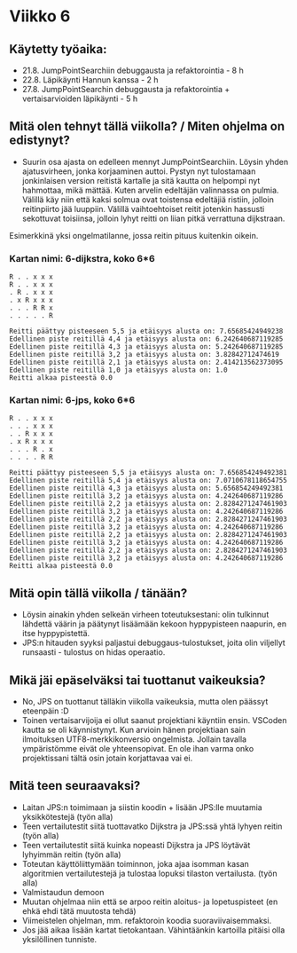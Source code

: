 
# Viikko 6

## Käytetty työaika:

- 21.8. JumpPointSearchiin debuggausta ja refaktorointia - 8 h
- 22.8. Läpikäynti Hannun kanssa - 2 h
- 27.8. JumpPointSearchin  debuggausta ja refaktorointia + vertaisarvioiden läpikäynti - 5 h

## Mitä olen tehnyt tällä viikolla? / Miten ohjelma on edistynyt?

- Suurin osa ajasta on edelleen mennyt JumpPointSearchiin. Löysin yhden ajatusvirheen, jonka korjaaminen auttoi. Pystyn nyt tulostamaan jonkinlaisen version reitistä kartalle ja sitä kautta on helpompi nyt hahmottaa, mikä mättää. Kuten arvelin edeltäjän valinnassa on pulmia. Välillä käy niin että kaksi solmua ovat toistensa edeltäjiä ristiin, jolloin reitinpiirto jää luuppiin. Välillä vaihtoehtoiset reitit jotenkin hassusti sekottuvat toisiinsa, jolloin lyhyt reitti on liian pitkä verrattuna dijkstraan.

Esimerkkinä yksi ongelmatilanne, jossa reitin pituus kuitenkin oikein.

### Kartan nimi: 6-dijkstra, koko 6*6

```
R . . x x x 
R . . x x x 
. R . x x x 
. x R x x x 
. . . R R x 
. . . . . R 

Reitti päättyy pisteeseen 5,5 ja etäisyys alusta on: 7.65685424949238
Edellinen piste reitillä 4,4 ja etäisyys alusta on: 6.242640687119285
Edellinen piste reitillä 4,3 ja etäisyys alusta on: 5.242640687119285
Edellinen piste reitillä 3,2 ja etäisyys alusta on: 3.82842712474619
Edellinen piste reitillä 2,1 ja etäisyys alusta on: 2.414213562373095
Edellinen piste reitillä 1,0 ja etäisyys alusta on: 1.0
Reitti alkaa pisteestä 0.0
``` 

### Kartan nimi: 6-jps, koko 6*6

```
R . . x x x 
. . . x x x 
. . R x x x 
. x R x x x 
. . . R . x 
. . . . R R 

Reitti päättyy pisteeseen 5,5 ja etäisyys alusta on: 7.656854249492381
Edellinen piste reitillä 5,4 ja etäisyys alusta on: 7.0710678118654755
Edellinen piste reitillä 4,3 ja etäisyys alusta on: 5.656854249492381
Edellinen piste reitillä 3,2 ja etäisyys alusta on: 4.242640687119286
Edellinen piste reitillä 2,2 ja etäisyys alusta on: 2.8284271247461903
Edellinen piste reitillä 3,2 ja etäisyys alusta on: 4.242640687119286  
Edellinen piste reitillä 2,2 ja etäisyys alusta on: 2.8284271247461903
Edellinen piste reitillä 3,2 ja etäisyys alusta on: 4.242640687119286
Edellinen piste reitillä 2,2 ja etäisyys alusta on: 2.8284271247461903 
Edellinen piste reitillä 3,2 ja etäisyys alusta on: 4.242640687119286
Edellinen piste reitillä 2,2 ja etäisyys alusta on: 2.8284271247461903
Edellinen piste reitillä 3,2 ja etäisyys alusta on: 4.242640687119286
Reitti alkaa pisteestä 0.0
``` 

## Mitä opin tällä viikolla / tänään?
- Löysin ainakin yhden selkeän virheen toteutuksestani: olin tulkinnut lähdettä väärin ja päätynyt lisäämään kekoon hyppypisteen naapurin, en itse hyppypistettä.
- JPS:n hitauden syyksi paljastui debuggaus-tulostukset, joita olin viljellyt runsaasti - tulostus on hidas operaatio.

## Mikä jäi epäselväksi tai tuottanut vaikeuksia? 

- No, JPS on tuottanut tälläkin viikolla vaikeuksia, mutta olen päässyt eteenpäin :D
- Toinen vertaisarvijoija ei ollut saanut projektiani käyntiin ensin. VSCoden kautta se oli käynnistynyt. Kun arvioin hänen projektiaan sain ilmoituksen UTF8-merkkikonversio ongelmista. Jollain tavalla ympäristömme eivät ole yhteensopivat. En ole ihan varma onko projektissani tältä osin jotain korjattavaa vai ei.

## Mitä teen seuraavaksi?

- Laitan JPS:n toimimaan ja siistin koodin + lisään JPS:lle muutamia yksikkötestejä (työn alla)
- Teen vertailutestit siitä tuottavatko Dijkstra ja JPS:ssä yhtä lyhyen reitin (työn alla)
- Teen vertailutestit siitä kuinka nopeasti Dijkstra ja JPS löytävät lyhyimmän reitin (työn alla)
- Toteutan käyttöliittymään toiminnon, joka ajaa isomman kasan algoritmien vertailutestejä ja tulostaa lopuksi tilaston vertailusta. (työn alla)
- Valmistaudun demoon
- Muutan ohjelmaa niin että se arpoo reitin aloitus- ja lopetuspisteet (en ehkä ehdi tätä muutosta tehdä)
- Viimeistelen ohjelman, mm. refaktoroin koodia suoraviivaisemmaksi.
- Jos jää aikaa lisään kartat tietokantaan. Vähintäänkin kartoilla pitäisi olla yksilöllinen tunniste.
